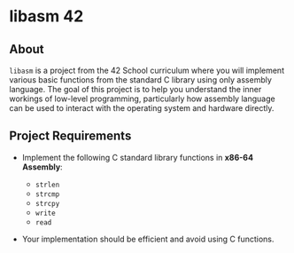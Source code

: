 # libasm 42

## About

`libasm` is a project from the 42 School curriculum where you will implement various basic functions from the standard C library using only assembly language. The goal of this project is to help you understand the inner workings of low-level programming, particularly how assembly language can be used to interact with the operating system and hardware directly.

## Project Requirements

- Implement the following C standard library functions in **x86-64 Assembly**:
  - `strlen`
  - `strcmp`
  - `strcpy`
  - `write`
  - `read`
  
- Your implementation should be efficient and avoid using C functions.

